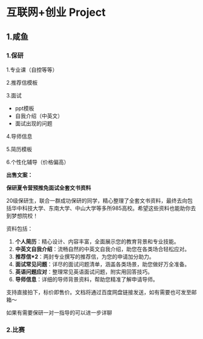 # 互联网+创业 Project

## 1.咸鱼

### 1.保研

1.专业课（自控等等）

2.推荐信模板

3.面试

- ppt模板
- 自我介绍（中英文）
- 面试出现的问题

4.导师信息

5.简历模板

6.个性化辅导（价格偏高）

**出售文案：**

**保研夏令营预推免面试全套文书资料**  

20级保研生，联合一群成功保研的同学，精心整理了全套文书资料，最终去向包括华中科技大学、东南大学、中山大学等多所985高校。希望这些资料也能助你去到梦想院校！

资料包括：

1. **个人简历**：精心设计、内容丰富，全面展示您的教育背景和专业技能。
2. **中英文自我介绍**：流畅自然的中英文自我介绍，助您在各类场合轻松应对。
3. **推荐信*2**：两封专业撰写的推荐信，为您的申请加分助力。
4. **面试常见问题**：详尽的面试问题清单，涵盖各类场景，助您做好万全准备。
5. **英语问题应对**：整理常见英语面试问题，附实用回答技巧。
6. **导师信息**：详细的导师背景资料，帮助您精准了解申请导师。

支持直接拍下，标价即售价。文档将通过百度网盘链接发送，如有需要也可发至邮箱～

如果有需要保研一对一指导的可以进一步详聊


### 2.比赛
